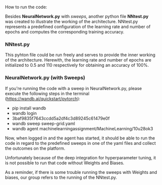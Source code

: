 How to run the code:

Besides **NeuralNetwork.py** with *sweeps*, another python file **NNtest.py** was created to 
illustrate the working of the architecture.
NNtest.py represents a predefined configuration of the learning rate and number of epochs
and computes the corresponding training accuracy.

### NNtest.py
This pyhton file could be run freely and serves to provide the inner working of the architecture.
Herewith, the learning rate and number of epochs are initialized to 0.5 and 110 respectively
for obtaining an accuracy of 100%.

### NeuralNetwork.py (with Sweeps)
If you're running the code with a sweep in NeuralNetwork.py, please execute the following steps in the terminal (https://wandb.ai/quickstart/pytorch):
- pip install wandb
- wandb login
- 3baf9835f7643ccdd5a2df4c3d89245c61479e0f
- wandb sweep sweep-grid.yaml
- wandb agent machinelearningassignment/MachineLearning/10u28ok3

Now, when logged in and the agent has started, it should be able to run the code in regard to 
the predefined sweeps in one of the yaml files and collect the outcomes on the platform.

Unfortunately because of the deep integration for hyperparameter tuning, it is not 
possible to run that code without Weights and Biases. 

As a reminder, if there is some trouble running the sweeps with Weights and biases,
our group refers to the running of the NNtest.py.
